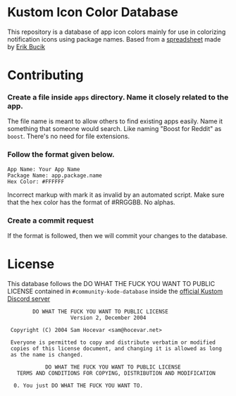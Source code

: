 # Kustom Icon Color Database

This repository is a database of app icon colors mainly for use in colorizing notification icons using package names. Based from a [spreadsheet](https://docs.google.com/spreadsheets/d/15xYugLWZIDaVFRkaC9wsctFhGOfjqi4fQngwIjdXVUE/view) made by [Erik Bucik](https://klwp.erikbucik.com/)


# Contributing

### Create a file inside `apps` directory. Name it closely related to the app.
The file name is meant to allow others to find existing apps easily. Name it something that someone would search. Like naming "Boost for Reddit" as `boost`. There's no need for file extensions.
### Follow the format given below.
```
App Name: Your App Name
Package Name: app.package.name
Hex Color: #FFFFFF
```
Incorrect markup with mark it as invalid by an automated script. Make sure that the hex color has the format of #RRGGBB. No alphas.
### Create a commit request
If the format is followed, then we will commit your changes to the database.

# License
This database follows the DO WHAT THE FUCK YOU WANT TO PUBLIC LICENSE contained in `#community-kode-database` inside the [official Kustom Discord server](https://discord.gg/Wk6uaKMpE3)
```
        DO WHAT THE FUCK YOU WANT TO PUBLIC LICENSE 
                    Version 2, December 2004 

 Copyright (C) 2004 Sam Hocevar <sam@hocevar.net> 

 Everyone is permitted to copy and distribute verbatim or modified 
 copies of this license document, and changing it is allowed as long 
 as the name is changed. 

            DO WHAT THE FUCK YOU WANT TO PUBLIC LICENSE 
   TERMS AND CONDITIONS FOR COPYING, DISTRIBUTION AND MODIFICATION 

  0. You just DO WHAT THE FUCK YOU WANT TO.
```
